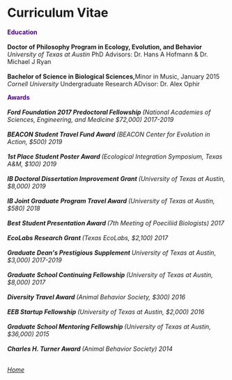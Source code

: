 <body>
		
<div class="container">
<div class="blurb">
<h1>Curriculum Vitae</h1>
	
<p><b><font color="Indigo">Education</font></b><br>
<br>
<b>Doctor of Philosophy Program in Ecology, Evolution, and Behavior</b> <br>
<em> University of Texas at Austin </em> PhD Advisors: Dr. Hans A Hofmann & Dr. Michael J Ryan <br>
<br>
<b>Bachelor of Science in Biological Sciences,</b>Minor in Music, January 2015 <br>
<em> Cornell University </em> Undergraduate Research ADvisor: Dr. Alex Ophir <br>
</p>

<p><b><font color="Indigo">Awards</font></b><br>
<br>
<b><em>Ford Foundation 2017 Predoctoral Fellowship <em> </b> (National Academies of Sciences, Engineering, and Medicine $72,000) 2017-2019<br><br>
<b><em>BEACON Student Travel Fund Award <em> </b>(BEACON Center for Evolution in Action, $500) 2019<br><br>
<b><em>1st Place Student Poster Award <em></b>(Ecological Integration Symposium, Texas A&M, $100) 2019<br><br>
<b><em>IB Doctoral Dissertation Improvement Grant <em></b>(University of Texas at Austin, $8,000) 2019<br><br>
<b><em>IB Joint Graduate Program Travel Award <em></b>(University of Texas at Austin, $580) 2018<br><br>
<b><em>Best Student Presentation Award <em></b>(7th Meeting of Poeciliid Biologists) 2017</b><br><br>
<b><em>EcoLabs Research Grant <em></b>(Texas EcoLabs, $2,100) 2017<br><br>
<b><em>Graduate Dean's Prestigious Supplement <em></b>University of Texas at Austin, $3,000) 2017-2019<br><br>
<b><em>Graduate School Continuing Fellowship <em></b>(University of Texas at Austin, $8,000) 2017<br><br>
<b><em>Diversity Travel Award <em></b>(Animal Behavior Society, $300) 2016<br><br>
<b><em>EEB Startup Fellowship <em></b>(University of Texas at Austin, $2,000) 2016 <br><br>
<b><em>Graduate School Mentoring Fellowship <em></b>(University of Texas at Austin, $36,000) 2015<br><br>
<b><em>Charles H. Turner Award <em></b>(Animal Behavior Society) 2014<br><br>
	
<a href="../">Home</a>
